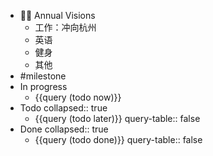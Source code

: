- 🏳‍🌈 Annual Visions
	- 工作：冲向杭州
	- 英语
	- 健身
	- 其他
- #milestone
- In progress
	- {{query (todo now)}}
- Todo
  collapsed:: true
	- {{query (todo later)}}
	  query-table:: false
- Done
  collapsed:: true
	- {{query (todo done)}}
	  query-table:: false